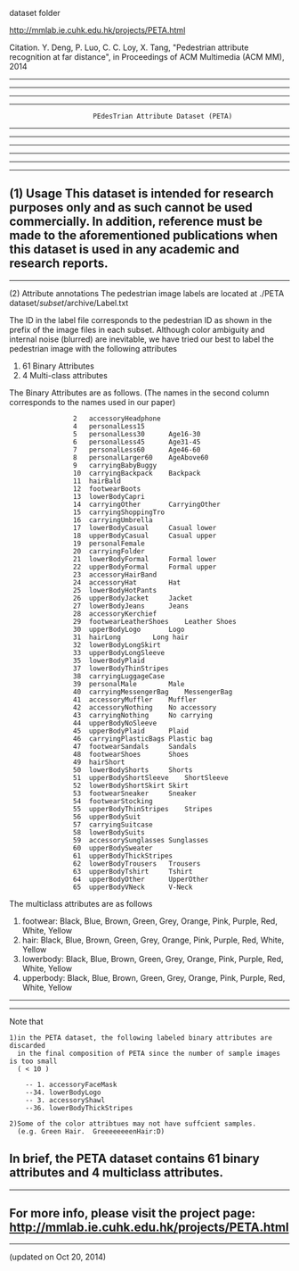 dataset folder

http://mmlab.ie.cuhk.edu.hk/projects/PETA.html


Citation.
Y. Deng, P. Luo, C. C. Loy, X. Tang, "Pedestrian attribute recognition at far distance", in Proceedings of ACM Multimedia (ACM MM), 2014



------------------------------------------------------------------------------------------------
------------------------------------------------------------------------------------------------
------------------------------------------------------------------------------------------------
------------------------------------------------------------------------------------------------
                         PEdesTrian Attribute Dataset (PETA)
------------------------------------------------------------------------------------------------
------------------------------------------------------------------------------------------------
------------------------------------------------------------------------------------------------
------------------------------------------------------------------------------------------------



------------------------------------------------------------------------------------------------
------------------------------------------------------------------------------------------------
(1) Usage
This dataset is intended for research purposes only and as such cannot be used commercially. 
In addition, reference must be made to the aforementioned publications when this dataset is used 
in any academic and research reports.
------------------------------------------------------------------------------------------------
------------------------------------------------------------------------------------------------
(2) Attribute annotations
The pedestrian image labels are located at ./PETA dataset/$subset$/archive/Label.txt

The ID in the label file corresponds to the pedestrian ID as shown in the prefix of the image 
files in each subset. Although color ambiguity and internal noise (blurred) are inevitable, 
we have tried our best to label the pedestrian image with the following attributes

 1) 61 Binary Attributes
 2)  4 Multi-class attributes

The Binary Attributes are as follows.
(The names in the second column corresponds to the names used in our paper)

                    2	accessoryHeadphone	
                    4	personalLess15		
                    5	personalLess30		Age16-30
                    6	personalLess45		Age31-45
                    7	personalLess60		Age46-60
                    8	personalLarger60	AgeAbove60
                    9	carryingBabyBuggy	
                    10	carryingBackpack	Backpack
                    11	hairBald		
                    12	footwearBoots		
                    13	lowerBodyCapri		
                    14	carryingOther		CarryingOther
                    15	carryingShoppingTro	
                    16	carryingUmbrella	
                    17	lowerBodyCasual		Casual lower
                    18	upperBodyCasual		Casual upper
                    19	personalFemale		
                    20	carryingFolder		
                    21	lowerBodyFormal		Formal lower
                    22	upperBodyFormal		Formal upper
                    23	accessoryHairBand	
                    24	accessoryHat		Hat
                    25	lowerBodyHotPants	
                    26	upperBodyJacket		Jacket
                    27	lowerBodyJeans		Jeans
                    28	accessoryKerchief	
                    29	footwearLeatherShoes	Leather Shoes
                    30	upperBodyLogo		Logo
                    31	hairLong		Long hair
                    32	lowerBodyLongSkirt	
                    33	upperBodyLongSleeve	
                    35	lowerBodyPlaid		
                    37	lowerBodyThinStripes	
                    38	carryingLuggageCase	
                    39	personalMale		Male
                    40	carryingMessengerBag	MessengerBag
                    41	accessoryMuffler	Muffler
                    42	accessoryNothing	No accessory
                    43	carryingNothing		No carrying
                    44	upperBodyNoSleeve	
                    45	upperBodyPlaid		Plaid
                    46	carryingPlasticBags	Plastic bag
                    47	footwearSandals		Sandals
                    48	footwearShoes		Shoes
                    49	hairShort		
                    50	lowerBodyShorts		Shorts 
                    51	upperBodyShortSleeve	ShortSleeve
                    52	lowerBodyShortSkirt	Skirt
                    53	footwearSneaker		Sneaker
                    54	footwearStocking	
                    55	upperBodyThinStripes	Stripes
                    56	upperBodySuit		
                    57	carryingSuitcase	
                    58	lowerBodySuits		
                    59	accessorySunglasses	Sunglasses
                    60	upperBodySweater	
                    61	upperBodyThickStripes	
                    62	lowerBodyTrousers	Trousers
                    63	upperBodyTshirt		Tshirt
                    64	upperBodyOther		UpperOther
                    65	upperBodyVNeck		V-Neck


The multiclass attributes are as follows

1. footwear: 	Black, Blue, Brown, Green, Grey, Orange, Pink, Purple, Red, White, Yellow
2. hair:        Black, Blue, Brown, Green, Grey, Orange, Pink, Purple, Red, White, Yellow
3. lowerbody: 	Black, Blue, Brown, Green, Grey, Orange, Pink, Purple, Red, White, Yellow
4. upperbody:	Black, Blue, Brown, Green, Grey, Orange, Pink, Purple, Red, White, Yellow
------------------------------------------------------------------------------------------------
------------------------------------------------------------------------------------------------
Note that 

	1)in the PETA dataset, the following labeled binary attributes are discarded 
	  in the final composition of PETA since the number of sample images is too small 
	  ( < 10 ) 

		-- 1. accessoryFaceMask
		--34. lowerBodyLogo
		-- 3. accessoryShawl
		--36. lowerBodyThickStripes

	2)Some of the color attribtues may not have suffcient samples. 
	  (e.g. Green Hair.  GreeeeeeeenHair:D)

In brief, the PETA dataset contains 61 binary attributes and 4 multiclass attributes.
------------------------------------------------------------------------------------------------
------------------------------------------------------------------------------------------------
For more info, please visit the project page: http://mmlab.ie.cuhk.edu.hk/projects/PETA.html
------------------------------------------------------------------------------------------------
------------------------------------------------------------------------------------------------

(updated on Oct 20, 2014)
